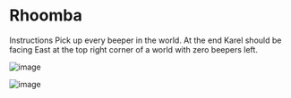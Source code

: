 # Rhoomba

Instructions
Pick up every beeper in the world. At the end Karel should be facing East at the top right corner of a world with zero beepers left.

![image](https://user-images.githubusercontent.com/97858274/235759027-8cbee6df-525e-4904-afbd-a17f44b0761f.png)

![image](https://user-images.githubusercontent.com/97858274/235759108-449d1d6b-011a-41f9-ba0d-b8584581a3b6.png)
